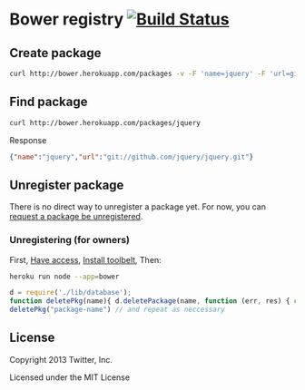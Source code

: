 # Bower registry [![Build Status](https://travis-ci.org/bower/registry.svg?branch=master)](https://travis-ci.org/bower/registry)

## Create package
```bash
curl http://bower.herokuapp.com/packages -v -F 'name=jquery' -F 'url=git://github.com/jquery/jquery.git'
```
## Find package
```bash
curl http://bower.herokuapp.com/packages/jquery
```
Response
```json
{"name":"jquery","url":"git://github.com/jquery/jquery.git"}
```
## Unregister package

There is no direct way to unregister a package yet. For now, you can [request a
package be unregistered](https://github.com/bower/bower/issues/120).

### Unregistering (for owners)

First, [Have access](https://dashboard.heroku.com/apps/bower/access), [Install toolbelt](https://toolbelt.heroku.com/), Then:
```sh
heroku run node --app=bower
```
```js
d = require('./lib/database');
function deletePkg(name){ d.deletePackage(name, function (err, res) { console.log('error: ', err); console.log("result: ", res); }); }
deletePkg("package-name") // and repeat as neccessary
```

## License

Copyright 2013 Twitter, Inc.

Licensed under the MIT License
